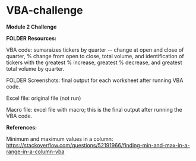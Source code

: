 # VBA-challenge
**Module 2 Challenge**

**FOLDER Resources:**

VBA code: sumaraizes tickers by quarter -- change at open and close of quarter, % change from open to close, total volume, and identification of tickers with the greatest % increase, greatest % decrease, and greatest total volume by quarter.

FOLDER Screenshots: final output for each worksheet after running VBA code.

Excel file: original file (not run)

Macro file: excel file with macro; this is the final output after running the VBA code.



**References:**

Minimum and maximum values in a column: https://stackoverflow.com/questions/52191966/finding-min-and-max-in-a-range-in-a-column-vba
